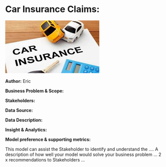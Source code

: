 # **Car Insurance Claims:**

![ReadMe Image](https://github.com/FoxEW/Car-Insurance-Claims/blob/main/Car_Insurance.jpg?raw=true)


**Author:** Eric

**Business Problem & Scope:**

**Stakeholders:**

**Data Source:**

**Data Description:**

**Insight & Analytics:**

**Model preference & supporting metrics:**

This model can assist the Stakeholder to identify and understand the  ....
A description of how well your model would solve your business problem ...
2 x recommendations to Stakeholders ...

